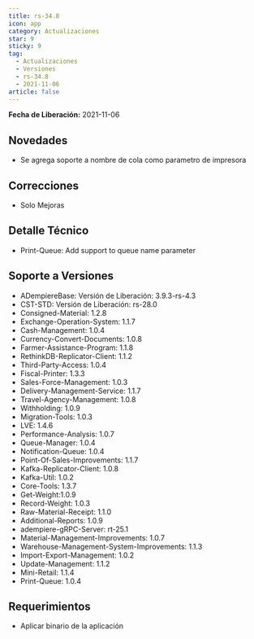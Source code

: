 ```yaml
---
title: rs-34.8
icon: app
category: Actualizaciones
star: 9
sticky: 9
tag:
  - Actualizaciones
  - Versiones
  - rs-34.8
  - 2021-11-06
article: false
---
```


**Fecha de Liberación:** 2021-11-06

## Novedades

- Se agrega soporte a nombre de cola como parametro de impresora

## Correcciones

- Solo Mejoras

## Detalle Técnico

- Print-Queue: Add support to queue name parameter

## Soporte a Versiones

- ADempiereBase: Versión de Liberación: 3.9.3-rs-4.3
- CST-STD: Versión de Liberación: rs-28.0
- Consigned-Material: 1.2.8
- Exchange-Operation-System: 1.1.7
- Cash-Management: 1.0.4
- Currency-Convert-Documents: 1.0.8
- Farmer-Assistance-Program: 1.1.8
- RethinkDB-Replicator-Client: 1.1.2
- Third-Party-Access: 1.0.4
- Fiscal-Printer: 1.3.3
- Sales-Force-Management: 1.0.3
- Delivery-Management-Service: 1.1.7
- Travel-Agency-Management: 1.0.8
- Withholding: 1.0.9
- Migration-Tools: 1.0.3
- LVE: 1.4.6
- Performance-Analysis: 1.0.7
- Queue-Manager: 1.0.4
- Notification-Queue: 1.0.4
- Point-Of-Sales-Improvements: 1.1.7
- Kafka-Replicator-Client: 1.0.8
- Kafka-Util: 1.0.2
- Core-Tools: 1.3.7
- Get-Weight:1.0.9
- Record-Weight: 1.0.3
- Raw-Material-Receipt: 1.1.0
- Additional-Reports: 1.0.9
- adempiere-gRPC-Server: rt-25.1
- Material-Management-Improvements: 1.0.7
- Warehouse-Management-System-Improvements: 1.1.3
- Import-Export-Management: 1.0.2
- Update-Management: 1.1.2
- Mini-Retail: 1.1.4
- Print-Queue: 1.0.4

## Requerimientos

- Aplicar binario de la aplicación
